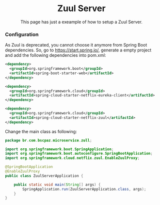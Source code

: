 <h1 align="center">Zuul Server</h1>
<p align="center">This page has just a exeample of how to setup a Zuul Server.</p>

### Configuration

As Zuul is deprecated, you cannot choose it anymore from Spring Boot dependencies. So, go to https://start.spring.io/, generate a empty project and add the following dependencies into pom.xml:

```xml
<dependency>
  <groupId>org.springframework.boot</groupId>
  <artifactId>spring-boot-starter-web</artifactId>
</dependency>

<dependency>
  <groupId>org.springframework.cloud</groupId>
  <artifactId>spring-cloud-starter-netflix-eureka-client</artifactId>
</dependency>

<dependency>
  <groupId>org.springframework.cloud</groupId>
  <artifactId>spring-cloud-starter-netflix-zuul</artifactId>
</dependency>
```

Change the main class as following:

```java
package br.com.bscpaz.microservice.zull;

import org.springframework.boot.SpringApplication;
import org.springframework.boot.autoconfigure.SpringBootApplication;
import org.springframework.cloud.netflix.zuul.EnableZuulProxy;

@SpringBootApplication
@EnableZuulProxy
public class ZuulServerApplication {

	public static void main(String[] args) {
		SpringApplication.run(ZuulServerApplication.class, args);
	}
}
```
